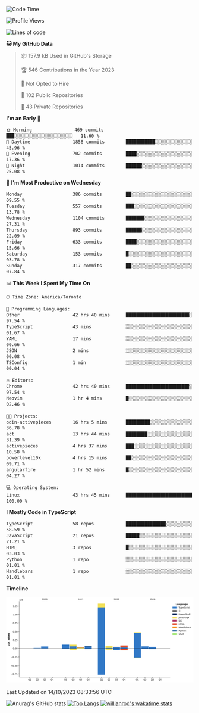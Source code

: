 <!--START_SECTION:waka-->
![Code Time](http://img.shields.io/badge/Code%20Time-750%20hrs%209%20mins-blue)

![Profile Views](http://img.shields.io/badge/Profile%20Views-0-blue)

![Lines of code](https://img.shields.io/badge/From%20Hello%20World%20I%27ve%20Written-2.5%20million%20lines%20of%20code-blue)

**🐱 My GitHub Data** 

> 📦 157.9 kB Used in GitHub's Storage 
 > 
> 🏆 546 Contributions in the Year 2023
 > 
> 🚫 Not Opted to Hire
 > 
> 📜 102 Public Repositories 
 > 
> 🔑 43 Private Repositories 
 > 
**I'm an Early 🐤** 

```text
🌞 Morning                469 commits         ███░░░░░░░░░░░░░░░░░░░░░░   11.60 % 
🌆 Daytime                1858 commits        ███████████░░░░░░░░░░░░░░   45.96 % 
🌃 Evening                702 commits         ████░░░░░░░░░░░░░░░░░░░░░   17.36 % 
🌙 Night                  1014 commits        ██████░░░░░░░░░░░░░░░░░░░   25.08 % 
```
📅 **I'm Most Productive on Wednesday** 

```text
Monday                   386 commits         ██░░░░░░░░░░░░░░░░░░░░░░░   09.55 % 
Tuesday                  557 commits         ███░░░░░░░░░░░░░░░░░░░░░░   13.78 % 
Wednesday                1104 commits        ███████░░░░░░░░░░░░░░░░░░   27.31 % 
Thursday                 893 commits         ██████░░░░░░░░░░░░░░░░░░░   22.09 % 
Friday                   633 commits         ████░░░░░░░░░░░░░░░░░░░░░   15.66 % 
Saturday                 153 commits         █░░░░░░░░░░░░░░░░░░░░░░░░   03.78 % 
Sunday                   317 commits         ██░░░░░░░░░░░░░░░░░░░░░░░   07.84 % 
```


📊 **This Week I Spent My Time On** 

```text
🕑︎ Time Zone: America/Toronto

💬 Programming Languages: 
Other                    42 hrs 40 mins      ████████████████████████░   97.54 % 
TypeScript               43 mins             ░░░░░░░░░░░░░░░░░░░░░░░░░   01.67 % 
YAML                     17 mins             ░░░░░░░░░░░░░░░░░░░░░░░░░   00.66 % 
JSON                     2 mins              ░░░░░░░░░░░░░░░░░░░░░░░░░   00.08 % 
TSConfig                 1 min               ░░░░░░░░░░░░░░░░░░░░░░░░░   00.04 % 

🔥 Editors: 
Chrome                   42 hrs 40 mins      ████████████████████████░   97.54 % 
Neovim                   1 hr 4 mins         █░░░░░░░░░░░░░░░░░░░░░░░░   02.46 % 

🐱‍💻 Projects: 
odin-activepieces        16 hrs 5 mins       █████████░░░░░░░░░░░░░░░░   36.78 % 
act                      13 hrs 44 mins      ████████░░░░░░░░░░░░░░░░░   31.39 % 
activepieces             4 hrs 37 mins       ███░░░░░░░░░░░░░░░░░░░░░░   10.58 % 
powerlevel10k            4 hrs 15 mins       ██░░░░░░░░░░░░░░░░░░░░░░░   09.71 % 
angularfire              1 hr 52 mins        █░░░░░░░░░░░░░░░░░░░░░░░░   04.27 % 

💻 Operating System: 
Linux                    43 hrs 45 mins      █████████████████████████   100.00 % 
```

**I Mostly Code in TypeScript** 

```text
TypeScript               58 repos            ███████████████░░░░░░░░░░   58.59 % 
JavaScript               21 repos            █████░░░░░░░░░░░░░░░░░░░░   21.21 % 
HTML                     3 repos             █░░░░░░░░░░░░░░░░░░░░░░░░   03.03 % 
Python                   1 repo              ░░░░░░░░░░░░░░░░░░░░░░░░░   01.01 % 
Handlebars               1 repo              ░░░░░░░░░░░░░░░░░░░░░░░░░   01.01 % 
```



**Timeline**

![Lines of Code chart](https://raw.githubusercontent.com/wise-introvert/wise-introvert/master/assets/bar_graph.png)


 Last Updated on 14/10/2023 08:33:56 UTC
<!--END_SECTION:waka-->

![Anurag's GitHub stats](https://github-readme-stats.vercel.app/api?username=wise-introvert&count_private=true&show_icons=true)
[![Top Langs](https://github-readme-stats.vercel.app/api/top-langs/?username=wise-introvert&langs_count=10)](https://github.com/anuraghazra/github-readme-stats)
[![willianrod's wakatime stats](https://github-readme-stats.vercel.app/api/wakatime?username=wiseintrovert)](https://github.com/anuraghazra/github-readme-stats)
